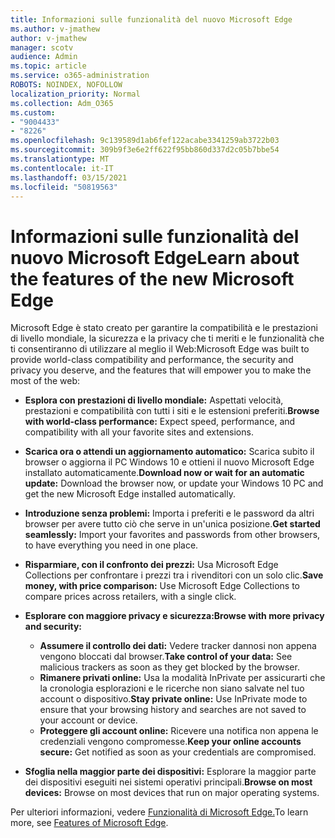 ```yaml
---
title: Informazioni sulle funzionalità del nuovo Microsoft Edge
ms.author: v-jmathew
author: v-jmathew
manager: scotv
audience: Admin
ms.topic: article
ms.service: o365-administration
ROBOTS: NOINDEX, NOFOLLOW
localization_priority: Normal
ms.collection: Adm_O365
ms.custom:
- "9004433"
- "8226"
ms.openlocfilehash: 9c139589d1ab6fef122acabe3341259ab3722b03
ms.sourcegitcommit: 309b9f3e6e2ff622f95bb860d337d2c05b7bbe54
ms.translationtype: MT
ms.contentlocale: it-IT
ms.lasthandoff: 03/15/2021
ms.locfileid: "50819563"
---
```

# <a name="learn-about-the-features-of-the-new-microsoft-edge"></a><span data-ttu-id="3eb96-102">Informazioni sulle funzionalità del nuovo Microsoft Edge</span><span class="sxs-lookup"><span data-stu-id="3eb96-102">Learn about the features of the new Microsoft Edge</span></span>

<span data-ttu-id="3eb96-103">Microsoft Edge è stato creato per garantire la compatibilità e le prestazioni di livello mondiale, la sicurezza e la privacy che ti meriti e le funzionalità che ti consentiranno di utilizzare al meglio il Web:</span><span class="sxs-lookup"><span data-stu-id="3eb96-103">Microsoft Edge was built to provide world-class compatibility and performance, the security and privacy you deserve, and the features that will empower you to make the most of the web:</span></span>

- <span data-ttu-id="3eb96-104">**Esplora con prestazioni di livello mondiale:** Aspettati velocità, prestazioni e compatibilità con tutti i siti e le estensioni preferiti.</span><span class="sxs-lookup"><span data-stu-id="3eb96-104">**Browse with world-class performance:** Expect speed, performance, and compatibility with all your favorite sites and extensions.</span></span>
- <span data-ttu-id="3eb96-105">**Scarica ora o attendi un aggiornamento automatico:** Scarica subito il browser o aggiorna il PC Windows 10 e ottieni il nuovo Microsoft Edge installato automaticamente.</span><span class="sxs-lookup"><span data-stu-id="3eb96-105">**Download now or wait for an automatic update:** Download the browser now, or update your Windows 10 PC and get the new Microsoft Edge installed automatically.</span></span>
- <span data-ttu-id="3eb96-106">**Introduzione senza problemi:** Importa i preferiti e le password da altri browser per avere tutto ciò che serve in un'unica posizione.</span><span class="sxs-lookup"><span data-stu-id="3eb96-106">**Get started seamlessly:** Import your favorites and passwords from other browsers, to have everything you need in one place.</span></span>
- <span data-ttu-id="3eb96-107">**Risparmiare, con il confronto dei prezzi:** Usa Microsoft Edge Collections per confrontare i prezzi tra i rivenditori con un solo clic.</span><span class="sxs-lookup"><span data-stu-id="3eb96-107">**Save money, with price comparison:** Use Microsoft Edge Collections to compare prices across retailers, with a single click.</span></span>
- <span data-ttu-id="3eb96-108">**Esplorare con maggiore privacy e sicurezza:**</span><span class="sxs-lookup"><span data-stu-id="3eb96-108">**Browse with more privacy and security:**</span></span>
  - <span data-ttu-id="3eb96-109">**Assumere il controllo dei dati:** Vedere tracker dannosi non appena vengono bloccati dal browser.</span><span class="sxs-lookup"><span data-stu-id="3eb96-109">**Take control of your data:** See malicious trackers as soon as they get blocked by the browser.</span></span>
  - <span data-ttu-id="3eb96-110">**Rimanere privati online:** Usa la modalità InPrivate per assicurarti che la cronologia esplorazioni e le ricerche non siano salvate nel tuo account o dispositivo.</span><span class="sxs-lookup"><span data-stu-id="3eb96-110">**Stay private online:** Use InPrivate mode to ensure that your browsing history and searches are not saved to your account or device.</span></span>
  - <span data-ttu-id="3eb96-111">**Proteggere gli account online:** Ricevere una notifica non appena le credenziali vengono compromesse.</span><span class="sxs-lookup"><span data-stu-id="3eb96-111">**Keep your online accounts secure:** Get notified as soon as your credentials are compromised.</span></span>

- <span data-ttu-id="3eb96-112">**Sfoglia nella maggior parte dei dispositivi:** Esplorare la maggior parte dei dispositivi eseguiti nei sistemi operativi principali.</span><span class="sxs-lookup"><span data-stu-id="3eb96-112">**Browse on most devices:** Browse on most devices that run on major operating systems.</span></span>

<span data-ttu-id="3eb96-113">Per ulteriori informazioni, vedere [Funzionalità di Microsoft Edge.](https://go.microsoft.com/fwlink/?linkid=2146817)</span><span class="sxs-lookup"><span data-stu-id="3eb96-113">To learn more, see [Features of Microsoft Edge](https://go.microsoft.com/fwlink/?linkid=2146817).</span></span>
